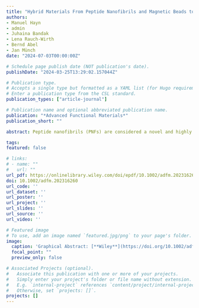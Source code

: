 ```yaml
---
title: "Hybrid Materials From Peptide Nanofibrils and Magnetic Beads to Concentrate and Isolate Virus Particles"
authors:
- Manuel Hayn
- admin
- Juhaina Bandak
- Lena Rauch‐Wirth
- Bernd Abel
- Jan Münch
date: "2024-07-03T00:00:00Z"

# Schedule page publish date (NOT publication's date).
publishDate: "2024-03-25T13:29:02.157044Z"

# Publication type.
# Accepts a single type but formatted as a YAML list (for Hugo requirements).
# Enter a publication type from the CSL standard.
publication_types: ["article-journal"]

# Publication name and optional abbreviated publication name.
publication: "*Advanced Functional Materials*"
publication_short: ""

abstract: Peptide nanofibrils (PNFs) are considered a novel and highly efficient class of retroviral transduction enhancers due to their ability to efficiently bind virus particles and promote their attachment to the membrane of target cells. In this study, the virus‐binding properties of enhancing factor C (EF‐C) PNFs are used to develop a method for concentrating and isolating HIV‐1 particles without the need for centrifugation. Upon incubation in a virus‐laden sample, PNF‐coated magnetic beads facilitate magnetic separation, effectively depleting virus particles from the solution and consequently reducing its infectious nature. Remarkably, the isolated virus particles maintain their infectivity and exhibit an enhanced ability to infect target cells due to the complexation with EF‐C PNFs. This enhancement is pivotal for further virus propagation in cell cultures or detailed analysis. The presented method addresses the urgent need for more rapid, sensitive detection, and purification technologies for viral agents. It provides a tool to efficiently capture, isolate, and concentrate HIV‐1 particles. This may significantly improve the sensitivity of existing diagnostic tools and analytical tests.

tags:
featured: false

# links:
# - name: ""
#   url: ""
url_pdf: https://onlinelibrary.wiley.com/doi/epdf/10.1002/adfm.202316260
doi: 10.1002/adfm.202316260
url_code: ''
url_dataset: ''
url_poster: ''
url_project: ''
url_slides: ''
url_source: ''
url_video: ''

# Featured image
# To use, add an image named `featured.jpg/png` to your page's folder. 
image:
  caption: 'Graphical Abstract: [**Wiley**](https://doi.org/10.1002/adfm.202316260)'
  focal_point: ""
  preview_only: false

# Associated Projects (optional).
#   Associate this publication with one or more of your projects.
#   Simply enter your project's folder or file name without extension.
#   E.g. `internal-project` references `content/project/internal-project/index.md`.
#   Otherwise, set `projects: []`.
projects: []
---
```

